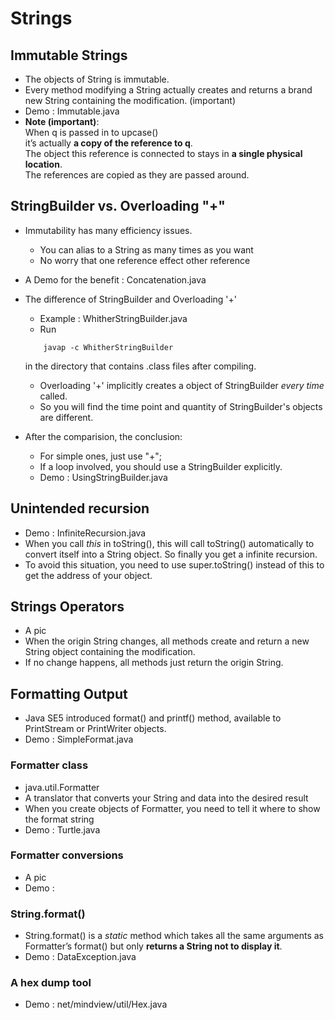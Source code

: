 # Strings

## Immutable Strings

- The objects of String is immutable.
- Every method modifying a String actually creates and returns a
    brand new String containing the modification. (important)
- Demo : Immutable.java
- __Note (important)__:  
When q is passed in to upcase()  
it’s actually __a copy of the reference to q__.  
The object this reference is connected to stays in 
__a single physical location__.  
The references are copied as they are passed around.

## StringBuilder vs. Overloading "+"

- Immutability has many efficiency issues.
    - You can alias to a String as many times as you want
    - No worry that one reference effect other reference

- A Demo for the benefit : Concatenation.java

- The difference of StringBuilder and Overloading '+'
    - Example : WhitherStringBuilder.java
    - Run 
    ```
        javap -c WhitherStringBuilder
    ```
    in the directory that contains .class files after compiling.
    - Overloading '+' implicitly creates a object of StringBuilder _every time_ called. 
    - So you will find the time point and quantity of StringBuilder's objects are different.

- After the comparision, the conclusion:
    - For simple ones, just use "+";
    - If a loop involved, you should use a StringBuilder explicitly.
    - Demo : UsingStringBuilder.java

## Unintended recursion 

- Demo : InfiniteRecursion.java
- When you call _this_ in toString(), this will call toString() automatically
  to convert itself into a String object. So finally you get a infinite recursion.
- To avoid this situation, you need to use super.toString() instead of this to 
    get the address of your object.

## Strings Operators

- A pic
- When the origin String changes, all methods create and return a new String object containing the modification.
- If no change happens, all methods just return the origin String.

## Formatting Output

- Java SE5 introduced format() and printf() method, 
    available to PrintStream or PrintWriter objects.
- Demo : SimpleFormat.java

### Formatter class

- java.util.Formatter
- A translator that converts your String and data into the desired result
- When you create objects of Formatter, you need to tell it where to show the format string
- Demo : Turtle.java

### Formatter conversions

- A pic
- Demo : 

### String.format()

- String.format() is a _static_ method which takes all the same arguments 
  as Formatter’s format() but only __returns a String not to display it__.
- Demo : DataException.java

### A hex dump tool

- Demo : net/mindview/util/Hex.java